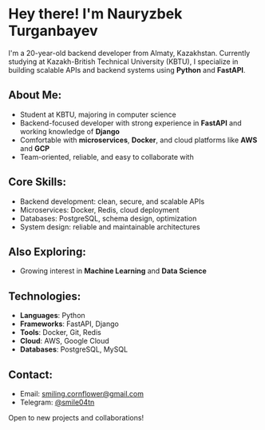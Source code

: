 # Hey there! I'm Nauryzbek Turganbayev

I'm a 20-year-old backend developer from Almaty, Kazakhstan. Currently studying at Kazakh-British Technical University (KBTU), I specialize in building scalable APIs and backend systems using **Python** and **FastAPI**.

## About Me:
- Student at KBTU, majoring in computer science  
- Backend-focused developer with strong experience in **FastAPI** and working knowledge of **Django**  
- Comfortable with **microservices**, **Docker**, and cloud platforms like **AWS** and **GCP**  
- Team-oriented, reliable, and easy to collaborate with

## Core Skills:
- Backend development: clean, secure, and scalable APIs  
- Microservices: Docker, Redis, cloud deployment  
- Databases: PostgreSQL, schema design, optimization  
- System design: reliable and maintainable architectures

## Also Exploring:
- Growing interest in **Machine Learning** and **Data Science**

## Technologies:
- **Languages**: Python  
- **Frameworks**: FastAPI, Django  
- **Tools**: Docker, Git, Redis  
- **Cloud**: AWS, Google Cloud  
- **Databases**: PostgreSQL, MySQL  

## Contact:
- Email: [smiling.cornflower@gmail.com](mailto:smiling.cornflower@gmail.com)  
- Telegram: [@smile04tn](https://t.me/smile04tn)

Open to new projects and collaborations!
